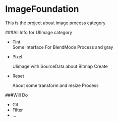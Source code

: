 # ImageFoundation
This is  the project about  image  process  category  


###All Info for UIImage category

* Tint    
   Some interface For BlendMode Process and gray 
* Pixel

  UIimage with SourceData about Bitmap Create 
* Reset

  About some transform and resize Process

###Will Do 

 * Gif
 * Filter
 * ...
